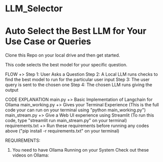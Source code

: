 # LLM_Selector
# Auto Select the Best LLM for Your Use Case or Queries

Clone this Repo on your local drive and then get started.

This code selects the best model for your specific question.

FLOW +>
Step 1: User Asks a Question
Step 2: A Local LLM runs checks to find the best model to run for the particular user input
Step 3: The user query is sent to the chosen one
Step 4: The chosen LLM runs giving the output


CODE EXPLANATION
main.py +> Basic Implementation of Langchain for Ollama
main_working.py +> Gives your Terminal Experience (This is the full code your can run on your terminal using "python main_working.py")
main_stream.py +> Give a Web UI experience using Streamlit (To run this code, type "streamlit run main_stream.py" on your terminal)
requirements.txt +> Run these requirements before running any codes above ("pip install -r requirements.txt" on your terminal)


REQUIREMENTS:
1. You need to have Ollama Running on your System
   Check out these videos on Ollama: 
